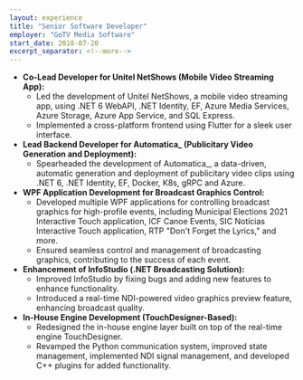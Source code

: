 ```yaml
---
layout: experience
title: "Senior Software Developer"
employer: "GoTV Media Software"
start_date: 2018-07-20
excerpt_separator: <!--more-->
---
```


- **Co-Lead Developer for Unitel NetShows (Mobile Video Streaming App):**
    - Led the development of Unitel NetShows, a mobile video streaming app, using .NET 6 WebAPI, .NET Identity, EF, Azure Media Services, Azure Storage, Azure App Service, and SQL Express.
    - Implemented a cross-platform frontend using Flutter for a sleek user interface.
- **Lead Backend Developer for Automatica_ (Publicitary Video Generation and Deployment):**
    - Spearheaded the development of Automatica_, a data-driven, automatic generation and deployment of publicitary video clips using .NET 6, .NET Identity, EF, Docker, K8s, gRPC and Azure.
- **WPF Application Development for Broadcast Graphics Control:**
    - Developed multiple WPF applications for controlling broadcast graphics for high-profile events, including Municipal Elections 2021 Interactive Touch application, ICF Canoe Events, SIC Notícias Interactive Touch application, RTP "Don't Forget the Lyrics," and more.
    - Ensured seamless control and management of broadcasting graphics, contributing to the success of each event.
- **Enhancement of InfoStudio (.NET Broadcasting Solution):**
    - Improved InfoStudio by fixing bugs and adding new features to enhance functionality.
    - Introduced a real-time NDI-powered video graphics preview feature, enhancing broadcast quality.
- **In-House Engine Development (TouchDesigner-Based):**
    - Redesigned the in-house engine layer built on top of the real-time engine TouchDesigner.
    - Revamped the Python communication system, improved state management, implemented NDI signal management, and developed C++ plugins for added functionality.

<!--more-->

